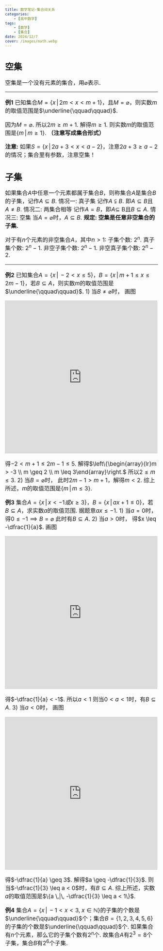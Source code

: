 ```yaml
---
title: 数学笔记-集合间关系
categories:
    - [高中数学]
tags:
    - [数学]
    - [集合]
date: 2024/12/7
cover: /images/math.webp
---
```

# 空集
空集是一个没有元素的集合，用$\varnothing$表示.

---
**例1** 已知集合$M = \{x \,|\, 2m < x < m + 1\}$，且$M = \varnothing$，则实数$m$的取值范围是$\underline{\qquad\qquad}$.

因为$M = \varnothing$.
所以$2m \geq m + 1$.
解得$m \geq 1$.
则实数$m$的取值范围是$\{m \,|\, m \geq 1\}$. **（注意写成集合形式）**

**注意:** 如果$S = \{x \,|\, 2a + 3 < x < a - 2\}$，注意$2a + 3 \geq a - 2$的情况；集合里有参数，注意空集！
# 子集
如果集合$A$中任意一个元素都属于集合$B$，则称集合$A$是集合$B$的子集，记作$A \subseteq B$.
情况一: 真子集
记作$A \subsetneqq B$.
即$A \subseteq B$且$A \neq B$.
情况二: 两集合相等
记作$A = B$，即$A \subseteq$ B且$B \subseteq A$.
情况三: 空集
当$A = \varnothing$时，$A \subseteq B$.
**规定: 空集是任意非空集合的子集.**

对于有$n$个元素的非空集合$A$，其中$n > 1$:
子集个数: $2^n$.
真子集个数: $2^n - 1$.
非空子集个数: $2^n - 1$.
非空真子集个数: $2^n - 2$.

---
**例2** 已知集合$A = \{x \,|\, -2 < x \leq 5\}$，$B = \{x \,|\, m + 1 \leq x \leq 2m - 1\}$，若$B \subseteq A$，则实数$m$的取值范围是$\underline{\qquad\qquad}$.
$1)$ 当$B \neq \varnothing$时，
画图
<iframe src="https://www.desmos.com/calculator/rdrzioqlst?embed" width="500" height="500" style="border: 1px solid #ccc" frameborder=0></iframe>

得$-2 < m + 1 \leq 2m - 1 \leq 5$.
解得$\left\{\begin{array}{lr}m > -3 \\ m \geq 2 \\ m \leq 3\end{array}\right.$
所以$2 \leq m \leq 3$.
$2)$ 当$B = \varnothing$时，
此时$2m - 1 > m + 1$，解得$m < 2$.
综上所述，$m$的取值范围是$\{m \,|\, m \leq 3\}$.

**例3** 集合$A = \{x \,|\, x < -1 或 x \geq 3\}$，$B = \{x \,|\, ax + 1 \leq 0\}$，若$B \subseteq A$，求实数$a$的取值范围.
据题意$ax \leq -1$.
$1)$ 当$a = 0$时，
得$0 \leq -1 \implies B = \varnothing$
此时有$B \subseteq A$.
$2)$ 当$a > 0$时，
得$x \leq -\dfrac{1}{a}$.
画图
<iframe src="https://www.desmos.com/calculator/38xkyesvpc?embed" width="500" height="500" style="border: 1px solid #ccc" frameborder=0></iframe>

得$-\dfrac{1}{a} < -1$.
所以$a < 1$
则当$0 < a < 1$时，有$B \subseteq A$.
$3)$ 当$a < 0$时，
画图
<iframe src="https://www.desmos.com/calculator/6af3lmk6ez?embed" width="500" height="500" style="border: 1px solid #ccc" frameborder=0></iframe>

得$-\dfrac{1}{a} \geq 3$.
解得$a \geq -\dfrac{1}{3}$.
则当$-\dfrac{1}{3} \leq a < 0$时，有$B \subseteq A$.
综上所述，实数$a$的取值范围是$\{a \,|\, -\dfrac{1}{3} \leq a < 1\}$.

**例4** 集合$A = \{x \,|\, -1 < x < 3,\; x \in \mathbb{N}\}$的子集的个数是$\underline{\qquad\qquad}$个；集合$B = \{1, 2, 3, 4, 5, 6\}$的子集的个数是$\underline{\qquad\qquad}$个.
如果集合有$n$个元素，那么它的子集个数有$2^n$个.
故集合$A$有$2^3 = 8$个子集，集合$B$有$2^6$个子集.

<style>
    p {font-size: 14pt;}
    li {font-size: 14pt;}
    center {font-size: 16pt;}
</style>